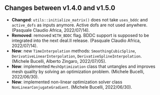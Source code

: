 ## Changes between v1.4.0 and v1.5.0
- **Changed**: `utils::initialize_matrix()` does not take `uses_bddc` and `active_dofs` as inputs anymore. Active dofs are not used anywhere. (Pasquale Claudio Africa, 2022/07/14).
- **Removed**: removed `WITH_BDDC` flag. BDDC support is supposed to be integrated into the next deal.II release. (Pasquale Claudio Africa, 2022/07/14).
- **New**: new `TimeInterpolation` methods: `SmoothingCubicSpline`, `DerivativeLinearInterpolation`, `DerivativeSplineInterpolation`. (Michele Bucelli, Alberto Zingaro, 2022/07/05).
- **New**: implemented `MeshOptimization` class that untangles and improves mesh quality by solving an optimization problem. (Michele Bucelli, 2022/06/30).
- **New**: implemented non-linear optimization solver class `NonLinearConjugateGradient`. (Michele Bucelli, 2022/06/30).
